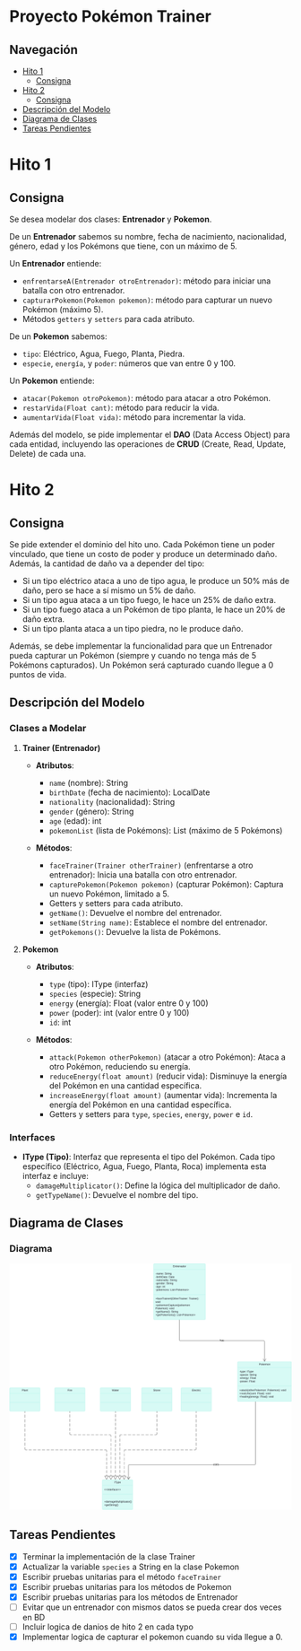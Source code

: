 # Proyecto Pokémon Trainer

## Navegación
- [Hito 1](#hito-1)
   - [Consigna](#consigna)
- [Hito 2](#hito-2)
   - [Consigna](#consigna-1)
- [Descripción del Modelo](#descripción-del-modelo)
- [Diagrama de Clases](#diagrama-de-clases)
- [Tareas Pendientes](#tareas-pendientes)

# Hito 1

## Consigna
Se desea modelar dos clases: **Entrenador** y **Pokemon**.

De un **Entrenador** sabemos su nombre, fecha de nacimiento, nacionalidad, género, edad y los Pokémons que tiene, con un máximo de 5.

Un **Entrenador** entiende:
- `enfrentarseA(Entrenador otroEntrenador)`: método para iniciar una batalla con otro entrenador.
- `capturarPokemon(Pokemon pokemon)`: método para capturar un nuevo Pokémon (máximo 5).
- Métodos `getters` y `setters` para cada atributo.

De un **Pokemon** sabemos:
- `tipo`: Eléctrico, Agua, Fuego, Planta, Piedra.
- `especie`, `energía`, y `poder`: números que van entre 0 y 100.

Un **Pokemon** entiende:
- `atacar(Pokemon otroPokemon)`: método para atacar a otro Pokémon.
- `restarVida(Float cant)`: método para reducir la vida.
- `aumentarVida(Float vida)`: método para incrementar la vida.

Además del modelo, se pide implementar el **DAO** (Data Access Object) para cada entidad, incluyendo las operaciones de **CRUD** (Create, Read, Update, Delete) de cada una.

# Hito 2

## Consigna
Se pide extender el dominio del hito uno. Cada Pokémon tiene un poder vinculado, que tiene un costo de poder y produce un determinado daño. Además, la cantidad de daño va a depender del tipo:

- Si un tipo eléctrico ataca a uno de tipo agua, le produce un 50% más de daño, pero se hace a sí mismo un 5% de daño.
- Si un tipo agua ataca a un tipo fuego, le hace un 25% de daño extra.
- Si un tipo fuego ataca a un Pokémon de tipo planta, le hace un 20% de daño extra.
- Si un tipo planta ataca a un tipo piedra, no le produce daño.

Además, se debe implementar la funcionalidad para que un Entrenador pueda capturar un Pokémon (siempre y cuando no tenga más de 5 Pokémons capturados). Un Pokémon será capturado cuando llegue a 0 puntos de vida.

## Descripción del Modelo

### Clases a Modelar

1. **Trainer (Entrenador)**
   - **Atributos**:
      - `name` (nombre): String
      - `birthDate` (fecha de nacimiento): LocalDate
      - `nationality` (nacionalidad): String
      - `gender` (género): String
      - `age` (edad): int
      - `pokemonList` (lista de Pokémons): List<Pokemon> (máximo de 5 Pokémons)

   - **Métodos**:
      - `faceTrainer(Trainer otherTrainer)` (enfrentarse a otro entrenador): Inicia una batalla con otro entrenador.
      - `capturePokemon(Pokemon pokemon)` (capturar Pokémon): Captura un nuevo Pokémon, limitado a 5.
      - Getters y setters para cada atributo.
      - `getName()`: Devuelve el nombre del entrenador.
      - `setName(String name)`: Establece el nombre del entrenador.
      - `getPokemons()`: Devuelve la lista de Pokémons.

2. **Pokemon**
   - **Atributos**:
      - `type` (tipo): IType (interfaz)
      - `species` (especie): String
      - `energy` (energía): Float (valor entre 0 y 100)
      - `power` (poder): int (valor entre 0 y 100)
      - `id`: int

   - **Métodos**:
      - `attack(Pokemon otherPokemon)` (atacar a otro Pokémon): Ataca a otro Pokémon, reduciendo su energía.
      - `reduceEnergy(float amount)` (reducir vida): Disminuye la energía del Pokémon en una cantidad específica.
      - `increaseEnergy(float amount)` (aumentar vida): Incrementa la energía del Pokémon en una cantidad específica.
      - Getters y setters para `type`, `species`, `energy`, `power` e `id`.

### Interfaces

- **IType (Tipo)**: Interfaz que representa el tipo del Pokémon. Cada tipo específico (Eléctrico, Agua, Fuego, Planta, Roca) implementa esta interfaz e incluye:
   - `damageMultiplicator()`: Define la lógica del multiplicador de daño.
   - `getTypeName()`: Devuelve el nombre del tipo.

## Diagrama de Clases

### Diagrama
![Diagrama de Clases](UML.png)

## Tareas Pendientes

- [x] Terminar la implementación de la clase Trainer
- [x] Actualizar la variable `species` a String en la clase Pokemon
- [x] Escribir pruebas unitarias para el método `faceTrainer`
- [x] Escribir pruebas unitarias para los métodos de Pokemon
- [x] Escribir pruebas unitarias para los métodos de Entrenador
- [ ] Evitar que un entrenador con mismos datos se pueda crear dos veces en BD
- [ ] Incluir logica de danios de hito 2 en cada typo
- [x] Implementar logica de capturar el pokemon cuando su vida llegue a 0.